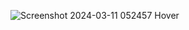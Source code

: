 ![Screenshot 2024-03-11 052457](https://github.com/Nadifa-Abshir/Day2/assets/136882040/14ba1af8-0853-41f3-9cb2-78f18c66b578)
Hover 
